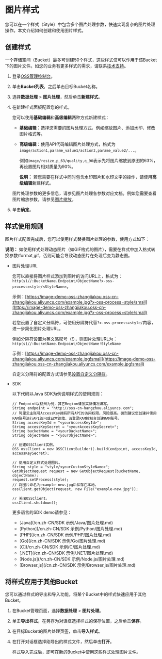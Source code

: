 # 图片样式

您可以在一个样式（Style）中包含多个图片处理参数，快速实现复杂的图片处理操作。本文介绍如何创建和使用图片样式。

## 创建样式

一个存储空间（Bucket）最多可创建50个样式，这些样式仅可以作用于该Bucket下的图片文件。如您的业务有更多样式的需求，请联系[技术支持](https://selfservice.console.aliyun.com/ticket/createIndex)。

1.  登录[OSS管理控制台](https://oss.console.aliyun.com/)。

2.  单击**Bucket列表**，之后单击目标Bucket名称。

3.  选择**数据处理** \> **图片处理**，然后单击**新建样式**。

4.  在新建样式面板配置您的样式。

    您可以使用**基础编辑**和**高级编辑**两种方式新建样式：

    -   **基础编辑**：选择您需要的图片处理方式，例如缩放图片、添加水印、修改图片格式等。
    -   **高级编辑**：使用API代码编辑图片处理方式，格式为`image/action1,parame_value1/action2,parame_value2/...`。

        例如`image/resize,p_63/quality,q_90`表示先将图片缩放到原图的63%，再设置图片相对质量为90%。

        **说明：** 若您需要在样式中同时包含水印图片和水印文字的操作，请使用**高级编辑**新建样式。

    图片处理参数的更多信息，请参见图片处理各参数对应文档。例如您需要查看图片缩放参数，请参见[图片缩放](/cn.zh-CN/开发指南/数据处理/图片处理指南/图片处理参数/图片缩放.md)。

5.  单击**确定**。


## 样式使用规则

图片样式配置完成后，您可以使用样式替换图片处理的参数，使用方式如下：

**说明：** 如使用样式处理动态图片（如GIF格式的图片），需要在样式中加入格式转换参数/format,gif，否则可能会导致动态图片在处理后变为静态图。

-   图片处理URL

    您可以直接将图片样式添加到图片的访问URL上，格式为：`http(s)//:BucketName.Endpoint/ObjectName?x-oss-process=style/<StyleName>`。

    示例：[https://image-demo-oss-zhangjiakou.oss-cn-zhangjiakou.aliyuncs.com/example.jpg?x-oss-process=style/small](https://image-demo-oss-zhangjiakou.oss-cn-zhangjiakou.aliyuncs.com/example.jpg?x-oss-process=style/small)

    若您设置了自定义分隔符，可使用分隔符代替`?x-oss-process=style/`内容，进一步简化图片处理URL。

    例如分隔符设置为英文感叹号（!），则图片处理URL为：`http(s)//:BucketName.Endpoint/ObjectName!StyleName`

    示例：[https://image-demo-oss-zhangjiakou.oss-cn-zhangjiakou.aliyuncs.com/example.jpg!small](https://image-demo-oss-zhangjiakou.oss-cn-zhangjiakou.aliyuncs.com/example.jpg!small)

    自定义分隔符的配置方式请参见[设置自定义分隔符](/cn.zh-CN/开发指南/数据处理/图片处理指南/图片原图保护.md)。

-   SDK

    以下代码以Java SDK为例说明样式的使用规则：

    ```
    // Endpoint以杭州为例，其它Region请按实际情况填写。
    String endpoint = "http://oss-cn-hangzhou.aliyuncs.com";
    // 阿里云主账号AccessKey拥有所有API的访问权限，风险很高。强烈建议您创建并使用RAM账号进行API访问或日常运维，请登录RAM控制台创建RAM账号。
    String accessKeyId = "<yourAccessKeyId>";
    String accessKeySecret = "<yourAccessKeySecret>";
    String bucketName = "<yourBucketName>";
    String objectName = "<yourObjectName>";
    
    // 创建OSSClient实例。
    OSS ossClient = new OSSClientBuilder().build(endpoint, accessKeyId, accessKeySecret);
    
    // 使用自定义样式处理图片。
    String style = "style/<yourCustomStyleName>";
    GetObjectRequest request = new GetObjectRequest(bucketName, objectName);
    request.setProcess(style);
    // 将图片命名为example-new.jpg后保存在本地。
    ossClient.getObject(request, new File("example-new.jpg"));
    
    // 关闭OSSClient。
    ossClient.shutdown();
    ```

    更多语言的SDK demo请参见：

    -   [Java](/cn.zh-CN/SDK 示例/Java/图片处理.md)
    -   [Python](/cn.zh-CN/SDK 示例/Python/图片处理.md)
    -   [PHP](/cn.zh-CN/SDK 示例/PHP/图片处理.md)
    -   [Go](/cn.zh-CN/SDK 示例/Go/图片处理.md)
    -   [C](/cn.zh-CN/SDK 示例/C/图片处理.md)
    -   [.NET](/cn.zh-CN/SDK 示例/.NET/图片处理.md)
    -   [Node.js](/cn.zh-CN/SDK 示例/Node.js/图片处理.md)
    -   [Browser.js](/cn.zh-CN/SDK 示例/Browser.js/图片处理.md)

## 将样式应用于其他Bucket

您可以通过样式的导出和导入功能，将某个Bucket中的样式快速应用于其他Bucket。

1.  在Bucket管理页面，选择**数据处理** \> **图片处理**。

2.  单击**导出样式**，在另存为对话框选择样式的保存位置，之后单击**保存**。

3.  在目标Bucket的图片处理页签，单击**导入样式**。

4.  在打开对话框选择刚导出的样式文件，然后单击**打开**。

    样式导入完成后，即可在新的Bucket中使用这些样式处理图片文件。


